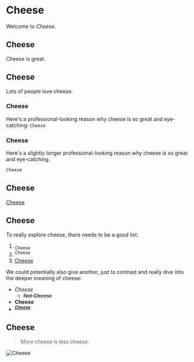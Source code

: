 # Cheese
Welcome to _Cheese_.
## Cheese
Cheese is great. 
## Cheese
Lots of people love cheese.
### Cheese
Here's a professional-looking reason why cheese is so great and eye-catching:
`Cheese`
### Cheese
Here's a slightly longer professional-looking reason why cheese is so great and eye-catching.
```bash
Cheese
```
## Cheese
[Cheese](https://en.wikipedia.org/wiki/Cheese)
## Cheese
To really explore cheese, there needs to be a good list:
1. <sub>Cheese</sub>
2. <sup>Cheese</sup>
3. <ins>Cheese</ins>

We could potentially also give another, just to contrast and really dive into the deeper meaning of cheese:
* *Cheese*  
  - ~~Not Cheese~~
* **Cheese**
* <sup><ins>***Cheese***</ins></sup>
## Cheese
> More cheese is less cheese.

![Cheese](https://i.imgflip.com/76rchr.jpg)